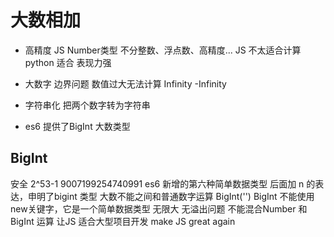 # 大数相加
- 高精度
  JS Number类型 不分整数、浮点数、高精度...
  JS 不太适合计算 python 适合
  表现力强
- 大数字
  边界问题 数值过大无法计算
  Infinity -Infinity
- 字符串化
  把两个数字转为字符串
  
- es6 提供了BigInt 大数类型
## BigInt
安全 2^53-1 9007199254740991
es6 新增的第六种简单数据类型
后面加 n 的表达，申明了bigint 类型
大数不能之间和普通数字运算
BigInt('') 
BigInt 不能使用new关键字，它是一个简单数据类型
无限大 无溢出问题
不能混合Number 和 BigInt 运算
让JS 适合大型项目开发 make JS great again 